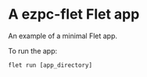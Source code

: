 # A ezpc-flet Flet app

An example of a minimal Flet app.

To run the app:

```
flet run [app_directory]
```